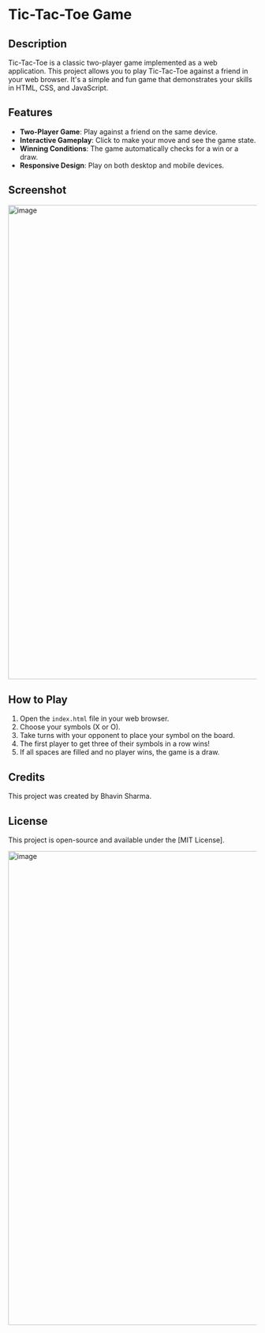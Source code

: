 # Tic-Tac-Toe Game

## Description
Tic-Tac-Toe is a classic two-player game implemented as a web application. This project allows you to play Tic-Tac-Toe against a friend in your web browser. It's a simple and fun game that demonstrates your skills in HTML, CSS, and JavaScript.

## Features
- **Two-Player Game**: Play against a friend on the same device.
- **Interactive Gameplay**: Click to make your move and see the game state.
- **Winning Conditions**: The game automatically checks for a win or a draw.
- **Responsive Design**: Play on both desktop and mobile devices.

## Screenshot
<img width="960" alt="image" src="https://github.com/Bhavin234/Tic-Tac-Toe/assets/104425282/81822ff6-9704-4f0e-93d2-ff1eab7ded38">

## How to Play
1. Open the `index.html` file in your web browser.
2. Choose your symbols (X or O).
3. Take turns with your opponent to place your symbol on the board.
4. The first player to get three of their symbols in a row wins!
5. If all spaces are filled and no player wins, the game is a draw.

## Credits
This project was created by Bhavin Sharma.

## License
This project is open-source and available under the [MIT License].

<img width="960" alt="image" src="https://github.com/Bhavin234/Tic-Tac-Toe/assets/104425282/81822ff6-9704-4f0e-93d2-ff1eab7ded38">
